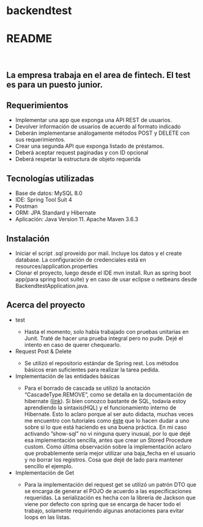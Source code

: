 # backendtest


<h1>README</h1>
<br>
<h2>La empresa trabaja en el area de fintech. El test es para un puesto junior.</h2>
<h2>Requerimientos</h2>
  <ul>
    <li>Implementar una app que exponga una API REST de usuarios.</li> 
    <li>Devolver información de usuarios de acuerdo al formato indicado</li>
    <li>Deberán implementarse análogamente métodos POST y DELETE con sus requerimientos. </li>
    <li>Crear una segunda API que exponga listado de préstamos.</li>
    <li>Deberá aceptar request paginadas y con ID opcional</li>
    <li>Deberá respetar la estructura de objeto requerida</li>
  </ul>
	<h2>Tecnologías utilizadas</h2>					
	<ul>
    <li>Base de datos: MySQL 8.0</li>
    <li>IDE: Spring Tool Suit 4</li>
    <li>Postman</li>
    <li>ORM: JPA Standard y Hibernate</li>
    <li>Aplicación: Java Version 11. Apache Maven 3.6.3</li>
  </ul>			
	<h2>Instalación</h2>		
  <ul>
    <li>Iniciar el script .sql proveído por mail. Incluye los datos y el create database. La configuración de credenciales está en resources/application.properties</li>
    <li>Clonar el proyecto, luego desde el IDE mvn install. Run as spring boot app(para spring boot suite) y en caso de usar eclipse o netbeans desde BackendtestApplication.java.</li>    
  </ul>	
  <h2>Acerca del proyecto</h2>
  <ul>
    <li>test</li> 
      <ul>
      <li>Hasta el momento, solo había trabajado con pruebas unitarias en Junit. Traté de hacer una prueba integral pero no pude. Dejé el intento en caso de querer chequearlo.</li>    
      </ul>	
    <li>Request Post & Delete</li> 
      <ul>
      <li>Se utilizó el repositorio estándar de Spring rest. Los métodos básicos eran suficientes para realizar la tarea pedida. </li>    
      </ul>	
    <li>Implementación de las entidades básicas</li>
      <ul>
      <li>Para el borrado de cascada se utilizó la anotación “CascadeType.REMOVE”, como se detalla en la documentación de hibernate (<a href="https://docs.jboss.org/hibernate/entitymanager/3.6/reference/en/html_single/#objectstate-transitive">link</a>). Si bien conozco bastante de SQL, todavía estoy aprendiendo la sintaxis(HQL) y el funcionamiento interno de Hibernate. Esto lo aclaro porque al ser auto didacta, muchas veces me encuentro con tutoriales como <a href="https://thorben-janssen.com/avoid-cascadetype-delete-many-assocations/">éste</a> que lo hacen dudar a uno sobre si lo que está haciendo es una buena práctica. 
	En mi caso activando ”show-sql” no vi ninguna query inusual, por lo que dejé esa implementación sencilla, antes que crear un Stored Procedure custom. 
	Como última observación sobre la implementación aclaro que probablemente sería mejor utilizar una baja_fecha en el usuario y no borrar los registros. Cosa que dejé de lado para mantener sencillo el ejemplo.
</li>    
      </ul>	
    <li>Implementación de Get</li>
      <ul>
      <li>Para la implementación del request get se utilizó un patrón DTO que se encarga de generar el POJO de acuerdo a las especificaciones requeridas. La serialización es hecha con la librería de Jackson que viene por defecto con spring que se encarga de hacer todo el trabajo, solamente requiriendo algunas anotaciones para evitar loops en las listas.</li>    
      </ul>	
    </ul>	
